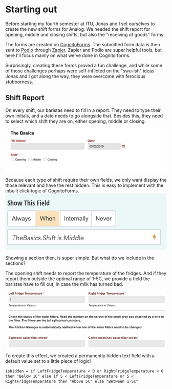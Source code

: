 
# Starting out
Before starting my fourth semester at ITU, Jonas and I set ourselves to create the new shift forms for Analog.
We needed the shift report for opening, middle and closing shifts, but also the "receiving of goods" forms.

The forms are created on [CognitoForms](https://www.cognitoforms.com/). The submitted form data is then sent to [Podio](http://Podio.com) through [Zapier](https://zapier.com/). Zapier and Podio are super helpful tools, but here I'll focus mainly on what we've done in Cognito forms.

Surprisingly, creating these forms proved a fun challenge, and while some of those challenges perhaps were self-inflicted on the "swu-ish" ideas Jonas and I got along the way, they were overcome with ferocious stubborness.

## Shift Report
On every shift, our baristas need to fill in a report.
They need to type their own initials, and a date needs to go alongside that.
Besides this, they need to select which shift they are on, either opening, middle or closing.


![TheBasics](https://raw.githubusercontent.com/Crunchyalex/AnalogForms/master/TheBasics.png)


Because each type of shift require their own fields, we only want display the those relevant and have the rest hidden.
This is easy to implement with the inbuilt click-logic of CognitoForms.
![ShowMiddle](https://raw.githubusercontent.com/Crunchyalex/AnalogForms/master/ShowMiddle.png)

Showing a section then, is super simple. But what do we include in the sections?

The opening shift needs to report the temperature of the fridges. And if they report them outside the optimal range of 1-5C, we provide a field the baristas have to fill out, in case the milk has turned bad.

![BadMilk](https://raw.githubusercontent.com/Crunchyalex/AnalogForms/master/BadMilk.gif)

To create this effect, we created a permanently hidden text field with a default value set to a little piece of logic! 

```
isHidden = if LeftFridgeTemperature < 0 or RightFridgeTemperature < 0 then "Below 1C" else if 5 < LeftFridgeTemperature or 5 < RightFridgeTemperature then "Above 5C" else "Between 1-5C"
```


